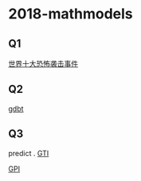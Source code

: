 # 2018-mathmodels
## Q1
[世界十大恐怖袭击事件](http://www.360doc.com/content/17/1101/17/49117451_700057774.shtml)


## Q2

[gdbt](http://scikit-learn.org/stable/modules/ensemble.html#classification)

## Q3 

predict .  [GTI](https://en.wikipedia.org/wiki/Global_Terrorism_Index#2017)

[GPI](https://en.wikipedia.org/wiki/Global_Peace_Index)
